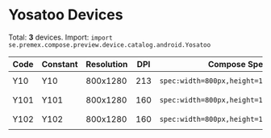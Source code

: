 # Yosatoo Devices

Total: **3** devices. Import: `import se.premex.compose.preview.device.catalog.android.Yosatoo`

| Code | Constant | Resolution | DPI | Compose Spec | Preview Usage |
|------|----------|------------|-----|-------------|---------------|
| Y10 | Y10 | 800x1280 | 213 | `spec:width=800px,height=1280px,dpi=213` | `@Preview(device = Yosatoo.Y10)` |
| Y101 | Y101 | 800x1280 | 160 | `spec:width=800px,height=1280px,dpi=160` | `@Preview(device = Yosatoo.Y101)` |
| Y102 | Y102 | 800x1280 | 160 | `spec:width=800px,height=1280px,dpi=160` | `@Preview(device = Yosatoo.Y102)` |

<!-- Generated automatically. Do not edit manually. -->
